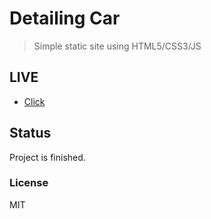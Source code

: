 # Detailing Car

> Simple static site using HTML5/CSS3/JS

## LIVE

- [Click](http://pawelturkot.pl/proj/03/)

## Status
Project is finished.

### License

MIT
